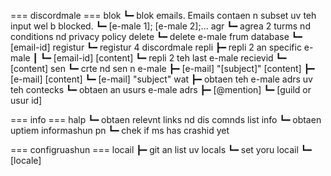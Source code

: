 === discordmale ===
blok
 ┗━ blok emails. Emails contaen n subset uv teh input wel b blocked.
     ┗━ [e-male 1]; [e-male 2];...
 agr
 ┗━ agrea 2 turms nd conditions nd privacy policy
delete
 ┗━ delete e-male frum database
    ┗━ [email-id]
registur
 ┗━ registur 4 discordmale
repli
 ┣━ repli 2 an specific e-male
 ┃  ┗━ [email-id] [content]
 ┗━ repli 2 teh last e-male recievid
    ┗━ [content]
sen
 ┗━ crte nd sen n e-male
    ┣━ [e-mail] "[subject]" [content]
    ┣━ [e-mail] [content]
    ┗━ [e-mail] "subject"
wat
 ┣━ obtaen teh e-male adrs uv teh contecks
 ┗━ obtaen an usurs e-male adrs
    ┣━ [@mention]
	┗━ [guild or usur id]

=== info ===
halp
 ┗━ obtaen relevnt links nd dis comnds list
info
 ┗━ obtaen uptiem informashun
pn
 ┗━ chek if ms has crashid yet

=== configruashun ===
locail
 ┣━ git an list uv locals
 ┗━ set yoru locail
	┗━ [locale]
